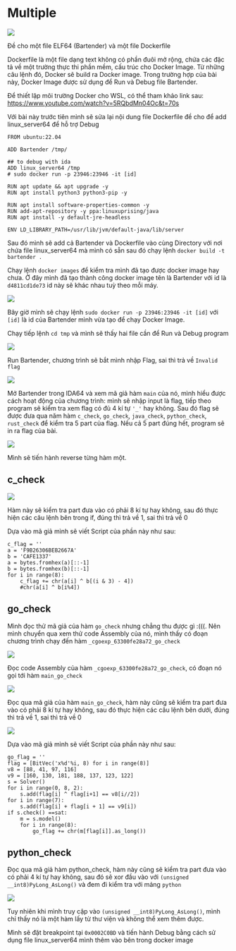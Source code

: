 # Multiple 

![](https://github.com/konate47/KMACTF2023II/blob/2e3f975520c6e73d6d0f02bc0b3172cc219e52d1/Multiple/Img/Multiple.png)

Đề cho một file ELF64 (Bartender) và một file Dockerfile

Dockerfile là một file dạng text không có phần đuôi mở rộng, chứa các đặc tả về một trường thực thi phần mềm, cấu trúc cho Docker Image. Từ những câu lệnh đó, Docker sẽ build ra Docker image. Trong trường hợp của bài này, Docker Image được sử dụng để Run và Debug file Bartender.

Để thiết lập môi trường Docker cho WSL, có thể tham khảo link sau: https://www.youtube.com/watch?v=5RQbdMn04Oc&t=70s

Với bài này trước tiên mình sẽ sửa lại nội dung file Dockerfile đề cho để add linux_server64 để hỗ trợ Debug

```
FROM ubuntu:22.04

ADD Bartender /tmp/

## to debug with ida 
ADD linux_server64 /tmp
# sudo docker run -p 23946:23946 -it [id] 

RUN apt update && apt upgrade -y
RUN apt install python3 python3-pip -y

RUN apt install software-properties-common -y
RUN add-apt-repository -y ppa:linuxuprising/java 
RUN apt install -y default-jre-headless

ENV LD_LIBRARY_PATH=/usr/lib/jvm/default-java/lib/server
```

Sau đó mình sẽ add cả Bartender và Dockerfile vào cùng Directory với nơi chứa file linux_server64 mà mình có sẵn sau đó chạy lệnh ```docker build -t bartender .```

Chạy lệnh ```docker images``` để kiểm tra mình đã tạo được docker image hay chưa. Ở đây mình đã tạo thành công docker image tên là Bartender với id là ```d4811cd1de73``` id này sẽ khác nhau tuỳ theo mỗi máy.

![](https://github.com/konate47/KMACTF2023II/blob/a0ba99f523551963a22b6b064cac6d7506a82242/Multiple/Img/2.png)

Bây giờ mình sẽ chạy lệnh ```sudo docker run -p 23946:23946 -it [id]``` với ```[id]``` là id của Bartender mình vừa tạo để chạy Docker Image.

Chạy tiếp lệnh ```cd tmp``` và mình sẽ thấy hai file cần để Run và Debug program 

![](https://github.com/konate47/KMACTF2023II/blob/e306e6823746c1bf80a86410a389a1869570ffbf/Multiple/Img/3.png)

Run Bartender, chương trình sẽ bắt mình nhập Flag, sai thì trả về ```Invalid flag```

![](https://github.com/konate47/KMACTF2023II/blob/cce7dbda62828fe1823830837cebb8ec155afb9d/Multiple/Img/4.png)

Mở Bartender trong IDA64 và xem mã giả hàm ```main``` của nó, mình hiểu được cách hoạt động của chương trình: mình sẽ nhập input là flag, tiếp theo program sẽ kiểm tra xem flag có đủ 4 kí tự ```'_'``` hay không. Sau đó flag sẽ được đưa qua năm hàm ```c_check```, ```go_check```, ```java_check```, ```python_check```, ```rust_check``` để kiểm tra 5 part của flag. Nếu cả 5 part đúng hết, program sẽ in ra flag của bài.

![](https://github.com/konate47/KMACTF2023II/blob/32adff01693a4b7022f0a54c5dd981cf6cb9ee39/Multiple/Img/5.png)

Mình sẽ tiến hành reverse từng hàm một.

## c_check

![](https://github.com/konate47/KMACTF2023II/blob/a778c990ac7363b8942cb692ca4ab491d8554c04/Multiple/Img/c.png)

Hàm này sẽ kiểm tra part đưa vào có phải 8 kí tự hay không, sau đó thực hiện các câu lệnh bên trong if, đúng thì trả về 1, sai thì trả về 0

Dựa vào mã giả mình sẽ viết Script của phần này như sau:

```
c_flag = ''
a = 'F9B26306BEB2667A'
b = 'CAFE1337'
a = bytes.fromhex(a)[::-1]
b = bytes.fromhex(b)[::-1]
for i in range(8):
    c_flag += chr(a[i] ^ b[(i & 3) - 4])
    #chr(a[i] ^ b[i%4])
```

## go_check

Mình đọc thử mã giả của hàm ```go_check``` nhưng chẳng thu được gì :(((.  Nên mình chuyển qua xem thử code Assembly của nó, mình thấy có đoạn chương trình chạy đến hàm ```_cgoexp_63300fe28a72_go_check```

![](https://github.com/konate47/KMACTF2023II/blob/3b28778de7a1697ce39350eca42cc522abc476d0/Multiple/Img/go1.png)

Đọc code Assembly của hàm ```_cgoexp_63300fe28a72_go_check```, có đoạn nó gọi tới hàm ```main_go_check```

![](https://github.com/konate47/KMACTF2023II/blob/3b28778de7a1697ce39350eca42cc522abc476d0/Multiple/Img/go2.png)

Đọc qua mã giả của hàm ```main_go_check```, hàm này cũng sẽ kiểm tra part đưa vào có phải 8 kí tự hay không, sau đó thực hiện các câu lệnh bên dưới, đúng thì trả về 1, sai thì trả về 0

![](https://github.com/konate47/KMACTF2023II/blob/3b28778de7a1697ce39350eca42cc522abc476d0/Multiple/Img/go3.png)

Dựa vào mã giả mình sẽ viết Script của phần này như sau:

```
go_flag = ''
flag = [BitVec('x%d'%i, 8) for i in range(8)]
v8 = [88, 41, 97, 116]
v9 = [160, 130, 181, 188, 137, 123, 122]
s = Solver()
for i in range(0, 8, 2):
    s.add(flag[i] ^ flag[i+1] == v8[i//2])
for i in range(7):
    s.add(flag[i] + flag[i + 1] == v9[i])
if s.check() ==sat:
    m = s.model()
    for i in range(8):
        go_flag += chr(m[flag[i]].as_long())
```

## python_check

Đọc qua mã giả hàm python_check, hàm này cũng sẽ kiểm tra part đưa vào có phải 4 kí tự hay không, sau đó sẽ xor đầu vào với ```(unsigned __int8)PyLong_AsLong()``` và đem đi kiểm tra với mảng ```python```

![](https://github.com/konate47/KMACTF2023II/blob/b9a2020802feaffce81cd577af473d0a48b04c0f/Multiple/Img/py1.png)

Tuy nhiên khi mình truy cập vào ```(unsigned __int8)PyLong_AsLong()```, mình chỉ thấy nó là một hàm lấy từ thư viện và không thể xem thêm được.

Mình sẽ đặt breakpoint tại ```0x0002C0BD``` và tiến hành Debug bằng cách sử dụng file linux_server64 mình thêm vào bên trong docker image

